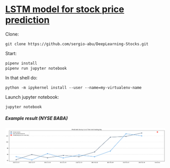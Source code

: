 # [LSTM model for stock price prediction](https://github.com/sergio-abu/DeepLearning-Stocks.git)


Clone:
```
git clone https://github.com/sergio-abu/DeepLearning-Stocks.git
```
Start:
```
pipenv install
pipenv run jupyter notebook
```
In that shell do:
```
python -m ipykernel install --user --name=my-virtualenv-name
```
Launch jupyter notebook:
```
jupyter notebook
```

##### Example result (NYSE BABA)
![RESULT](BABA5.png)

